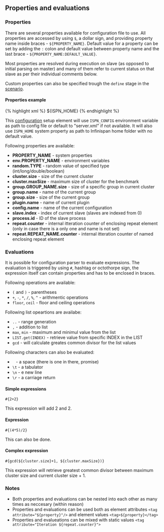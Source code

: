 ---
---

Properties and evaluations
--------------------------

### Properties

There are several properties available for configuration file to use. All properties are accessed by using `$`, a dollar sign, and providing property name inside braces - `${PROPERTY_NAME}`. Default value for a property can be set by adding the `:` colon and default value between property name and the last brace -  `${PROPERTY_NAME:DEFAULT_VALUE}`.
  
Most properties are resolved during execution on slave (as opposed to initial parsing on master) and many of them refer to current status on that slave as per their individual comments below. 
  
Custom properties can also be specified trough the `define` stage in the [scenario](./scenario.html).

#### Properties example

{% highlight xml %}
    <setup group="server" plugin="infinispan80" >
      <server xmlns="urn:radargun:plugins:infinispan80:3.0" file="${env.ISPN_CONFIG:server.xml}" jmx-domain="jboss.datagrid-infinispan">
        <home>${ISPN_HOME}</home>
      </server>
    </setup>
{% endhighlight %}

This [configuration](./configurations.html) setup element will use `ISPN_CONFIG` environment variable as path to config file or default to "server.xml" if not available. It will also use `ISPN_HOME` system property as path to Infinispan home folder with no default value.
  
Following properties are available:
* **PROPERTY_NAME**		- system properties
* **env.PROPERTY_NAME**		- environment variables
* **random.TYPE**		- random value of specified type (int/long/double/boolean)
* **cluster.size**		- size of the current cluster
* **cluster.maxSize**		- maximum size of cluster for the benchmark
* **group.GROUP_NAME.size**	- size of a specific group in current cluster
* **group.name**		- name of the current group
* **group.size**		- size of the current group
* **plugin.name**		- name of current plugin
* **config.name**		- name of the current configuration
* **slave.index**		- index of current slave (slaves are indexed from 0)
* **process.id**		- ID of the slave process
* **repeat.counter**		- internal itteration counter of enclosing repeat element (only in case there is a only one and name is not set)
* **repeat.REPEAT_NAME.counter**	- internal itteration counter of named enclosing repeat element

### Evaluations

It is possible for configuration parser to evaluate expressions. The evaluation is triggered by using `#`, hashtag or octothorpe sign, the expression itself can contain properties and has to be enclosed in braces.  
  
Following operations are available:
* `(` and `)`	- parentheses
* `+`, `-`,  `*`, `/`, `%`, `^`	- arithmentic operations
* `floor`, `ceil` - floor and ceiling operations

Following list opeartions are availabe:
* `..`	- range generation
* `,`	- addition to list
* `max`, `min`	- maximum and minimul value from the list
* `LIST.get(INDEX)`	- retrieve value from specific INDEX in the LIST
* `gcd`	- will calculate greates common divisor for the list values

Following characters can also be evaluated:
* ` `	- a space (there is one in there, promise)
* `\t`	- a tabulator
* `\n`	- e new line
* `\r`	- a carriage return


#### Simple expressions

    #{2+2}

This expression will add 2 and 2.

#### Expression

    #{(4*5)/2}

This can also be done.

#### Complex expression

    #{gcd(${cluster.size}+1, ${cluster.maxSize})}

This expression will retrieve greatest common divisor between maximum cluster size and current cluster size + 1.

### Notes
* Both properties and evaluations can be nested into each other as many times as neccesary (within reason)
* Properties and evaluations can be used both as element attributes `<tag attribute="${property}"/>` and element values `<tag>${property}</tag>`
* Properties and evalueations can be mixed with static values `<tag attribute="Iteration ${repeat.counter}">`